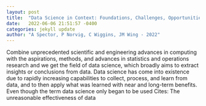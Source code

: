 ```yaml
---
layout: post
title:  "Data Science in Context: Foundations, Challenges, Opportunities"
date:   2022-06-06 21:51:57 -0400
categories: jekyll update
author: "A Spector, P Norvig, C Wiggins, JM Wing - 2022"
---
```

Combine unprecedented scientific and engineering advances in computing with the aspirations, methods, and advances in statistics and operations research and we get the field of data science, which broadly aims to extract insights or conclusions from data. Data science has come into existence due to rapidly increasing capabilities to collect, process, and learn from data, and to then apply what was learned with near and long-term benefits. Even though the term data science only began to be used 
Cites: The unreasonable effectiveness of data